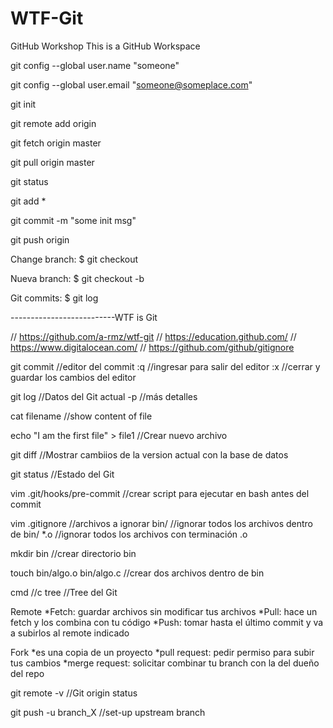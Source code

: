 # WTF-Git
GitHub Workshop
This is a GitHub Workspace

git config --global user.name "someone"

git config --global user.email "someone@someplace.com"

git init

git remote add origin <link del repositorio>

git fetch origin master

git pull origin master

git status

git add *

git commit -m "some init msg"

git push origin <branch>

Change branch: $ git checkout <branch>
	
Nueva branch:  $ git checkout -b  <branch>
	
Git commits: $ git log


--------------------------WTF is Git

//	https://github.com/a-rmz/wtf-git 
//	https://education.github.com/
//	https://www.digitalocean.com/
//	https://github.com/github/gitignore  

git commit 				//editor del commit
		:q		 	//ingresar para salir del editor
		:x			//cerrar y guardar los cambios del editor
		
git log					//Datos del Git actual
		-p			//más detalles
		
cat filename				//show content of file

echo "I am the first file" > file1	//Crear nuevo archivo

git diff				//Mostrar cambiios de la version actual con la base de datos

git status				//Estado del Git

vim .git/hooks/pre-commit		//crear script para ejecutar en bash antes del commit

vim .gitignore				//archivos a ignorar
		bin/			//ignorar todos los archivos dentro de bin/
		*.o			//ignorar todos los archivos con terminación .o

mkdir bin				//crear directorio bin

touch bin/algo.o bin/algo.c		//crear dos archivos dentro de bin

cmd //c tree				//Tree del Git

Remote
	*Fetch: guardar archivos sin modificar tus archivos
	*Pull: hace un fetch y los combina con tu código
	*Push: tomar hasta el último commit y va a subirlos al remote indicado

Fork
	*es una copia de un proyecto
	*pull request: pedir permiso para subir tus cambios
	*merge request: solicitar combinar tu branch con la del dueño del repo

git remote -v				//Git origin status

git push -u branch_X			//set-up upstream branch
